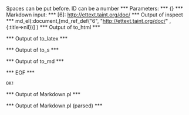 Spaces can be put before. ID can be a number
*** Parameters: ***
{}
*** Markdown input: ***
  [6]: http://ettext.taint.org/doc/
*** Output of inspect ***
md_el(:document,[md_ref_def("6", "http://ettext.taint.org/doc/" ,{:title=>nil})] )
*** Output of to_html ***

*** Output of to_latex ***

*** Output of to_s ***

*** Output of to_md ***

*** EOF ***



	OK!



*** Output of Markdown.pl ***


*** Output of Markdown.pl (parsed) ***
